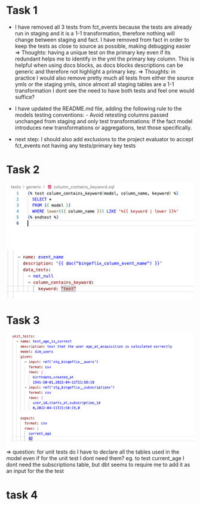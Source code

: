 # Task 1
- I have removed all 3 tests from fct_events because the tests are already run in staging and it is a 1-1 transformation, therefore nothing will change between staging and fact. I have removed from fact in order to keep the tests as close to source as possible, making debugging easier
=> Thoughts: having a unique test on the primary key even if its redundant helps me to identify in the yml the primary key column. This is helpful when using docs blocks, as docs blocks descriptions can be generic and therefore not highlight a primary key.
=> Thoughts: in practice I would also remove pretty much all tests from either the source ymls or the staging ymls, since almost all staging tables are a 1-1 transformation I dont see the need to have both tests and feel one would suffice?

- I have updated the README.md file, adding the following rule to the models testing conventions: - Avoid retesting columns passed unchanged from staging and only test transformations: If the fact model introduces new transformations or aggregations, test those specifically.
- next step: I should also add exclusions to the project evaluator to accept fct_events not having any tests/primary key tests

# Task 2
![alt text](image.png)
![alt text](image-1.png)

# Task 3

![alt text](image-2.png)
=> question: for unit tests do I have to declare all the tables used in the model even if for the unit test I dont need them? eg. to test current_age I dont need the subscriptions table, but dbt seems to require me to add it as an input for the the test

# task 4
